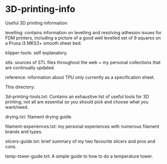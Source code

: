 # 3D-printing-info
Useful 3D printing information

levelling: contains information on levelling and resolving adhesion issues for FDM printers, including a picture of a good well levelled set of 9 squares on a Prusa i3 MKS3+ smooth sheet bed.

klipper-tools: self explanatory.

stls: sources of STL files throughout the web + my personal collections that are continually updated.

reference: information about TPU only currently as a specification sheet.

This directory:

3d-printing-tools.txt: Contains an exhaustive list of useful tools for 3D printing; not all are essential so you should pick and choose what you want/need.

drying.txt: filament drying guide.

filament-experiences.txt: my personal experiences with numerous filament brands and types.

slicers-guide.txt: brief summary of my two favourite slicers and pros and cons.

temp-tower-guide.txt: A simple guide to how to do a temperature tower.
